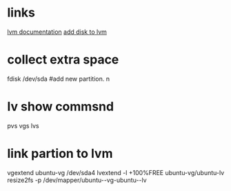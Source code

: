 # links
[lvm documentation](https://wiki.ubuntu.com/Lvm)
[add disk to lvm](https://www.cyberciti.biz/faq/howto-add-disk-to-lvm-volume-on-linux-to-increase-size-of-pool/)
# collect extra space
fdisk /dev/sda 
#add new partition.
n

# lv show commsnd
pvs
vgs
lvs

# link partion to lvm
vgextend ubuntu-vg /dev/sda4
lvextend -l +100%FREE ubuntu-vg/ubuntu-lv
resize2fs -p /dev/mapper/ubuntu--vg-ubuntu--lv

